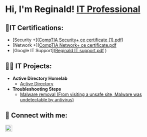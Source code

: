 <h1>Hi, I'm Reginald! <a href="https://www.linkedin.com/in/reginald-a-stallworth/">IT Professional</a> 

<h2>👨‍IT Certifications:</h2>


  - [Security +]([CompTIA Security+ ce certificate (1).pdf](https://github.com/Rastallworth1/Rastallworth1/files/10877593/CompTIA.Security%2B.ce.certificate.1.pdf))
  - [Network +]([CompTIA Network+ ce certificate.pdf](https://github.com/Rastallworth1/Rastallworth1/files/10877582/CompTIA.Network%2B.ce.certificate.pdf)
  - [Google IT Support]([Reginald IT support.pdf](https://github.com/Rastallworth1/Rastallworth1/files/10877540/Reginald.IT.support.pdf)
)
  

 <h2>👨‍💻 IT Projects:</h2>

- <b>Active Directory Homelab</b>
  - [Active Directory](https://github.com/Rastallworth1/Active-Directory) 
- <b>Troubleshooting Steps</b>
  - [Malware removal (From visiting a unsafe site, Malware was undetectable by antivirus)](https://github.com/Rastallworth1/Active-Directory) 



<h2> 🤳 Connect with me:</h2>


[<img align="left" alt="ReginaldStallworth | LinkedIn" width="22px" src="https://cdn.jsdelivr.net/npm/simple-icons@v3/icons/linkedin.svg" />][linkedin]



[linkedin]: https://linkedin.com/in/reginald-a-stallworth

<!--
**Rastallworth1/Rastallworth1** is a ✨ _special_ ✨ repository because its `README.md` (this file) appears on your GitHub profile.

Here are some ideas to get you started:

- 🔭 I’m currently working on ...
- 🌱 I’m currently learning ...
- 👯 I’m looking to collaborate on ...
- 🤔 I’m looking for help with ...
- 💬 Ask me about ...
- 📫 How to reach me: ...
- 😄 Pronouns: ...
- ⚡ Fun fact: ...
-->
